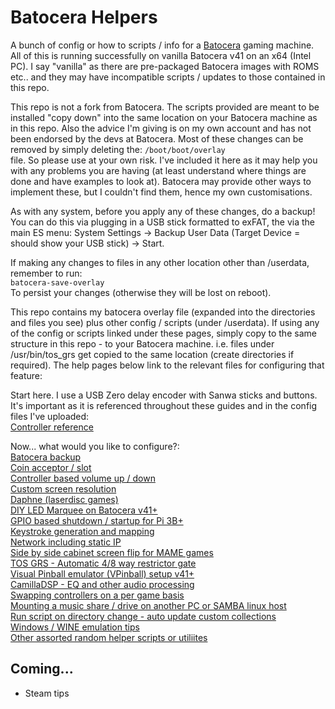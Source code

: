 # Batocera Helpers
A bunch of config or how to scripts / info for a [Batocera](https://batocera.org/) gaming machine.  All of this is running successfully on vanilla Batocera v41 on an x64 (Intel PC).  I say "vanilla" as there are pre-packaged Batocera images with ROMS etc.. and they may have incompatible scripts / updates to those contained in this repo.   

This repo is not a fork from Batocera.  The scripts provided are meant to be installed "copy down" into the same location on your Batocera machine as in this repo.  Also the advice I'm giving is on my own account and has not been endorsed by the devs at Batocera.  Most of these changes can be removed by simply deleting the:
`/boot/boot/overlay`  
file.  So please use at your own risk.  I've included it here as it may help you with any problems you are having (at least understand where things are done and have examples to look at).  Batocera may provide other ways to implement these, but I couldn't find them, hence my own customisations.  

As with any system, before you apply any of these changes, do a backup!  You can do this via plugging in a USB stick formatted to exFAT, the via the main ES menu: System Settings -> Backup User Data (Target Device = should show your USB stick) -> Start.

If making any changes to files in any other location other than /userdata, remember to run:  
`batocera-save-overlay`  
To persist your changes (otherwise they will be lost on reboot).  

This repo contains my batocera overlay file (expanded into the directories and files you see) plus other config / scripts (under /userdata).  If using any of the config or scripts linked under these pages, simply copy to the same structure in this repo - to your Batocera machine.  i.e. files under /usr/bin/tos_grs get copied to the same location (create directories if required).  The help pages below link to the relevant files for configuring that feature:  

Start here. I use a USB Zero delay encoder with Sanwa sticks and buttons.  It's important as it is referenced throughout these guides and in the config files I've uploaded:  
[Controller reference](./README/Controller%20Reference%20README.md#controller-reference)  

Now... what would you like to configure?:  
[Batocera backup](./README/Backup%20README.md)  
[Coin acceptor / slot](./README/CoinAcceptor%20README.md#coin-acceptor--slot)  
[Controller based volume up / down](./README/VolumeUpDown%20README.md#controller-based-volume-up--down)  
[Custom screen resolution](./README/ScreenRes%20README.md#custom-screen-resolution)  
[Daphne (laserdisc games)](./README/Daphne%20README.md#daphne-laserdisc-games)  
[DIY LED Marquee on Batocera v41+](./README/DMDMarquee%20README.md)  
[GPIO based shutdown / startup for Pi 3B+](./README/PowerOffOn%20README.md#gpio-based-shutdown--startup-for-pi-3b)  
[Keystroke generation and mapping](./README/Keystroke%20README.md#keystroke-generation-and-mapping)  
[Network including static IP](./README/Network%20README.md)  
[Side by side cabinet screen flip for MAME games](./README/SideBySide%20README.md)  
[TOS GRS - Automatic 4/8 way restrictor gate](./README/TOS_GRS_Switch%20README.md#tos-grs---automatic-48-way-restrictor-gate)  
[Visual Pinball emulator (VPinball) setup v41+](./README/VPinball.md)  
[CamillaDSP - EQ and other audio processing](./README/CamillaDSP.md)  
[Swapping controllers on a per game basis](./README/ControllerSwap%20README.md)  
[Mounting a music share / drive on another PC or SAMBA linux host](./README/Mounting%20music%20share%20README.md)  
[Run script on directory change - auto update custom collections](./README/RunScriptOnDirectoryChange%20README.md)  
[Windows / WINE emulation tips](./README/Windows%20README.md)  
[Other assorted random helper scripts or utiliites](./README/RandomHelperScripts%20README.md)  

## Coming...  
- Steam tips  
